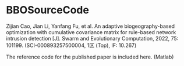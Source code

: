 # BBOSourceCode

Zijian Cao, Jian Li, Yanfang Fu, et al. An adaptive biogeography-based optimization with cumulative covariance matrix for rule-based network intrusion detection [J]. Swarm and Evolutionary Computation, 2022, 75: 101199. (SCI-000893257500004, 1区 (Top), IF: 10.267)

The reference code for the published paper is included here. (Matlab)
